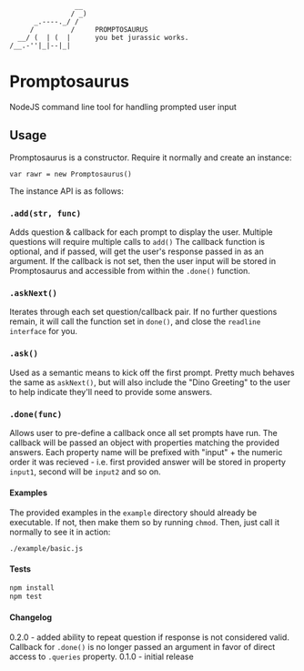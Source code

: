
                    __
                   / _)
          _.----._/ /
         /         /     PROMPTOSAURUS
      __/ (  | (  |      you bet jurassic works.
    /__.-''|_|--|_|



# Promptosaurus
NodeJS command line tool for handling prompted user input

## Usage
Promptosaurus is a constructor. Require it normally and create an instance:

`var rawr = new Promptosaurus()`

The instance API is as follows:

### `.add(str, func)`
Adds question & callback for each prompt to display the user.
Multiple questions will require multiple calls to `add()`
The callback function is optional, and if passed, will get the user's response passed in as an argument.
If the callback is not set, then the user input will be stored in Promptosaurus and accessible from within the `.done()` function.

### `.askNext()`
Iterates through each set question/callback pair. If no further questions remain, it will call the function set in `done()`, and close the `readline interface` for  you.

### `.ask()`
Used as a semantic means to kick off the first prompt.
Pretty much behaves the same as `askNext()`, but will also include the "Dino Greeting" to the user to help indicate they'll need to provide some answers.

### `.done(func)`
Allows user to pre-define a callback once all set prompts have run.
The callback will be passed an object with properties matching the provided answers.
Each property name will be prefixed with "input" + the numeric order it was recieved - i.e. first provided answer will be stored in property `input1`, second will be `input2` and so on.

#### Examples
The provided examples in the `example` directory should already be executable.
If not, then make them so by running `chmod`. Then, just call it normally to see it in action:

`./example/basic.js`

#### Tests
```javascript
npm install
npm test
````
#### Changelog
0.2.0 - added ability to repeat question if response is not considered valid. Callback for `.done()` is no longer passed an argument in favor of direct access to `.queries` property.
0.1.0 - initial release
